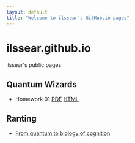 ```yaml
---
layout: default
title: "Welcome to ilssear's GitHub.io pages"
---
```


# ilssear.github.io
ilssear's public pages

## Quantum Wizards
- Homework 01 [PDF](homework/Homework-001.html) [HTML](homework/HW1_Jim_Moraga_Q&D.pdf)


## Ranting
-  [From quantum to biology of cognition](https://ilssear.github.io/quantum-cognition/physics_of_biology_cognition_bibliography.md)


